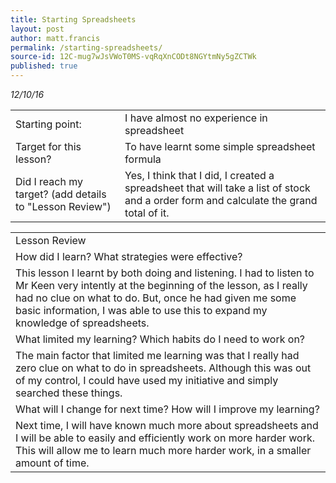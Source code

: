 ```yaml
---
title: Starting Spreadsheets
layout: post
author: matt.francis
permalink: /starting-spreadsheets/
source-id: 12C-mug7wJsVWoT0MS-vqRqXnCODt8NGYtmNy5gZCTWk
published: true
---
```

*12/10/16*

<table>
  <tr>
    <td>Starting point:</td>
    <td>I have almost no experience in spreadsheet</td>
  </tr>
  <tr>
    <td>Target for this lesson?</td>
    <td>To have learnt some simple spreadsheet formula</td>
  </tr>
  <tr>
    <td>Did I reach my target? 
(add details to "Lesson Review")</td>
    <td> Yes, I think that I did, I created a spreadsheet that will take a list of stock and a order form and calculate the grand total of it.</td>
  </tr>
</table>


<table>
  <tr>
    <td>Lesson Review</td>
  </tr>
  <tr>
    <td>How did I learn? What strategies were effective? </td>
  </tr>
  <tr>
    <td>This lesson I learnt by both doing and listening. I had to listen to Mr Keen very intently at the beginning of the lesson, as I really had no clue on what to do. But, once he had given me some basic information, I was able to use this to expand my knowledge of spreadsheets.</td>
  </tr>
  <tr>
    <td>What limited my learning? Which habits do I need to work on? </td>
  </tr>
  <tr>
    <td>The main factor that limited me learning was that I really had zero clue on what to do in spreadsheets. Although this was out of my control, I could have used my initiative and simply searched these things.</td>
  </tr>
  <tr>
    <td>What will I change for next time? How will I improve my learning?</td>
  </tr>
  <tr>
    <td>Next time, I will have known much more about spreadsheets and I will be able to easily and efficiently work on more harder work. This will allow me to learn much more harder work, in a smaller amount of time.</td>
  </tr>
</table>


